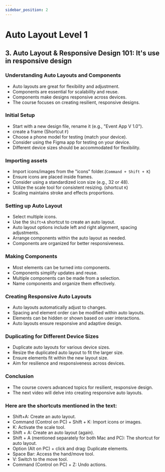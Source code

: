 ```yaml
---
sidebar_position: 2
---
```


# Auto Layout Level 1

## 3. Auto Layout & Responsive Design 101: It's use in responsive design

### Understanding Auto Layouts and Components

- Auto layouts are great for flexibility and adjustment.
- Components are essential for scalability and reuse.
- Components make designs responsive across devices.
- The course focuses on creating resilient, responsive designs.

### Initial Setup

- Start with a new design file, rename it (e.g., "Event App V 1.0").
- create a frame (Shortcut `F`)
- Choose a phone model for testing (match your device).
- Consider using the Figma app for testing on your device.
- Different device sizes should be accommodated for flexibility.

### Importing assets

- Import icons/images from the "icons" folder.(`Command + Shift + K`)
- Ensure icons are placed inside frames.
- Consider using a standardized icon size (e.g., 32 or 48).
- Utilize the scale tool for consistent resizing. (shortcut `K`)
- Scaling maintains stroke and effects proportions.

### Setting up Auto Layout

- Select multiple icons.
- Use the `Shift+A` shortcut to create an auto layout.
- Auto layout options include left and right alignment, spacing adjustments.
- Arrange components within the auto layout as needed.
- Components are organized for better responsiveness.

### Making Components

- Most elements can be turned into components.
- Components simplify updates and reuse.
- Multiple components can be made from a selection.
- Name components and organize them effectively.

### Creating Responsive Auto Layouts

- Auto layouts automatically adjust to changes.
- Spacing and element order can be modified within auto layouts.
- Elements can be hidden or shown based on user interactions.
- Auto layouts ensure responsive and adaptive design.

### Duplicating for Different Device Sizes

- Duplicate auto layouts for various device sizes.
- Resize the duplicated auto layout to fit the larger size.
- Ensure elements fit within the new layout size.
- Aim for resilience and responsiveness across devices.

### Conclusion

- The course covers advanced topics for resilient, responsive design.
- The next video will delve into creating responsive auto layouts.

### Here are the shortcuts mentioned in the text:

- Shift+A: Create an auto layout.
- Command (Control on PC) + Shift + K: Import icons or images.
- K: Activate the scale tool.
- Shift + A: Create an auto layout (again).
- Shift + A (mentioned separately for both Mac and PC): The shortcut for auto layout.
- Option (Alt on PC) + click and drag: Duplicate elements.
- Space Bar: Access the hand/move tool.
- V: Switch to the move tool.
- Command (Control on PC) + Z: Undo actions.
